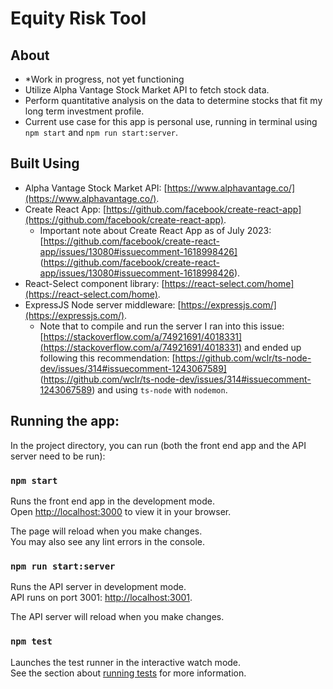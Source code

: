 # Equity Risk Tool

## About

- *Work in progress, not yet functioning
- Utilize Alpha Vantage Stock Market API to fetch stock data.
- Perform quantitative analysis on the data to determine stocks that fit my long term investment profile.
- Current use case for this app is personal use, running in terminal using `npm start` and `npm run start:server`.

## Built Using

- Alpha Vantage Stock Market API: [https://www.alphavantage.co/](https://www.alphavantage.co/).
- Create React App: [https://github.com/facebook/create-react-app](https://github.com/facebook/create-react-app).
  - Important note about Create React App as of July 2023: [https://github.com/facebook/create-react-app/issues/13080#issuecomment-1618998426] (https://github.com/facebook/create-react-app/issues/13080#issuecomment-1618998426).
- React-Select component library: [https://react-select.com/home](https://react-select.com/home).
- ExpressJS Node server middleware: [https://expressjs.com/](https://expressjs.com/).
  - Note that to compile and run the server I ran into this issue: [https://stackoverflow.com/a/74921691/4018331](https://stackoverflow.com/a/74921691/4018331) and ended up following this recommendation: [https://github.com/wclr/ts-node-dev/issues/314#issuecomment-1243067589] (https://github.com/wclr/ts-node-dev/issues/314#issuecomment-1243067589) and using `ts-node` with `nodemon`.

## Running the app:

In the project directory, you can run (both the front end app and the API server need to be run):

### `npm start`

Runs the front end app in the development mode.\
Open [http://localhost:3000](http://localhost:3000) to view it in your browser.

The page will reload when you make changes.\
You may also see any lint errors in the console.

### `npm run start:server`

Runs the API server in development mode.\
API runs on port 3001: [http://localhost:3001](http://localhost:3001).

The API server will reload when you make changes.

### `npm test`

Launches the test runner in the interactive watch mode.\
See the section about [running tests](https://facebook.github.io/create-react-app/docs/running-tests) for more information.